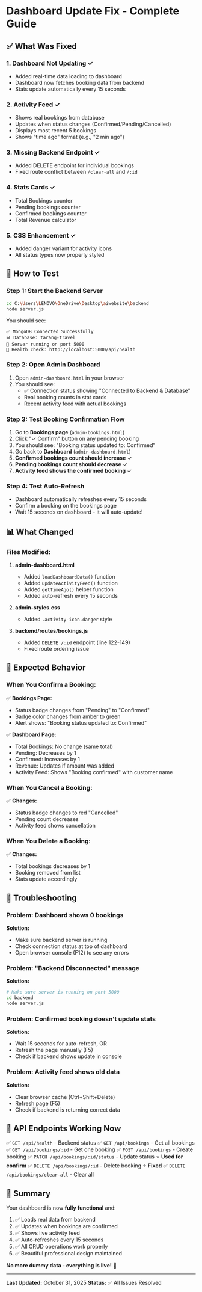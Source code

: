 # Dashboard Update Fix - Complete Guide

## ✅ What Was Fixed

### 1. **Dashboard Not Updating** ✓
   - Added real-time data loading to dashboard
   - Dashboard now fetches booking data from backend
   - Stats update automatically every 15 seconds

### 2. **Activity Feed** ✓
   - Shows real bookings from database
   - Updates when status changes (Confirmed/Pending/Cancelled)
   - Displays most recent 5 bookings
   - Shows "time ago" format (e.g., "2 min ago")

### 3. **Missing Backend Endpoint** ✓
   - Added DELETE endpoint for individual bookings
   - Fixed route conflict between `/clear-all` and `/:id`

### 4. **Stats Cards** ✓
   - Total Bookings counter
   - Pending bookings counter
   - Confirmed bookings counter
   - Total Revenue calculator

### 5. **CSS Enhancement** ✓
   - Added danger variant for activity icons
   - All status types now properly styled

## 🚀 How to Test

### Step 1: Start the Backend Server

```bash
cd C:\Users\LENOVO\OneDrive\Desktop\aiwebsite\backend
node server.js
```

You should see:
```
✅ MongoDB Connected Successfully
📊 Database: tarang-travel
🚀 Server running on port 5000
📍 Health check: http://localhost:5000/api/health
```

### Step 2: Open Admin Dashboard

1. Open `admin-dashboard.html` in your browser
2. You should see:
   - ✅ Connection status showing "Connected to Backend & Database"
   - Real booking counts in stat cards
   - Recent activity feed with actual bookings

### Step 3: Test Booking Confirmation Flow

1. Go to **Bookings page** (`admin-bookings.html`)
2. Click "✓ Confirm" button on any pending booking
3. You should see: "Booking status updated to: Confirmed"
4. Go back to **Dashboard** (`admin-dashboard.html`)
5. **Confirmed bookings count should increase** ✓
6. **Pending bookings count should decrease** ✓
7. **Activity feed shows the confirmed booking** ✓

### Step 4: Test Auto-Refresh

- Dashboard automatically refreshes every 15 seconds
- Confirm a booking on the bookings page
- Wait 15 seconds on dashboard - it will auto-update!

## 📊 What Changed

### Files Modified:

1. **admin-dashboard.html**
   - Added `loadDashboardData()` function
   - Added `updateActivityFeed()` function
   - Added `getTimeAgo()` helper function
   - Added auto-refresh every 15 seconds

2. **admin-styles.css**
   - Added `.activity-icon.danger` style

3. **backend/routes/bookings.js**
   - Added `DELETE /:id` endpoint (line 122-149)
   - Fixed route ordering issue

## 🎯 Expected Behavior

### When You Confirm a Booking:

✅ **Bookings Page:**
- Status badge changes from "Pending" to "Confirmed"
- Badge color changes from amber to green
- Alert shows: "Booking status updated to: Confirmed"

✅ **Dashboard Page:**
- Total Bookings: No change (same total)
- Pending: Decreases by 1
- Confirmed: Increases by 1
- Revenue: Updates if amount was added
- Activity Feed: Shows "Booking confirmed" with customer name

### When You Cancel a Booking:

✅ **Changes:**
- Status badge changes to red "Cancelled"
- Pending count decreases
- Activity feed shows cancellation

### When You Delete a Booking:

✅ **Changes:**
- Total bookings decreases by 1
- Booking removed from list
- Stats update accordingly

## 🔧 Troubleshooting

### Problem: Dashboard shows 0 bookings
**Solution:**
- Make sure backend server is running
- Check connection status at top of dashboard
- Open browser console (F12) to see any errors

### Problem: "Backend Disconnected" message
**Solution:**
```bash
# Make sure server is running on port 5000
cd backend
node server.js
```

### Problem: Confirmed booking doesn't update stats
**Solution:**
- Wait 15 seconds for auto-refresh, OR
- Refresh the page manually (F5)
- Check if backend shows update in console

### Problem: Activity feed shows old data
**Solution:**
- Clear browser cache (Ctrl+Shift+Delete)
- Refresh page (F5)
- Check if backend is returning correct data

## 📝 API Endpoints Working Now

✅ `GET /api/health` - Backend status
✅ `GET /api/bookings` - Get all bookings
✅ `GET /api/bookings/:id` - Get one booking
✅ `POST /api/bookings` - Create booking
✅ `PATCH /api/bookings/:id/status` - Update status ⭐ **Used for confirm**
✅ `DELETE /api/bookings/:id` - Delete booking ⭐ **Fixed**
✅ `DELETE /api/bookings/clear-all` - Clear all

## 🎉 Summary

Your dashboard is now **fully functional** and:

1. ✅ Loads real data from backend
2. ✅ Updates when bookings are confirmed
3. ✅ Shows live activity feed
4. ✅ Auto-refreshes every 15 seconds
5. ✅ All CRUD operations work properly
6. ✅ Beautiful professional design maintained

**No more dummy data - everything is live!** 🚀

---

**Last Updated:** October 31, 2025
**Status:** ✅ All Issues Resolved
